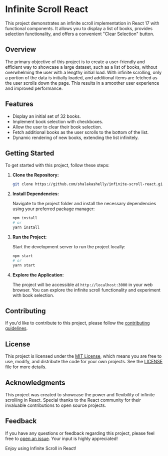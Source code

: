 # Infinite Scroll React

This project demonstrates an infinite scroll implementation in React 17 with functional components. It allows you to display a list of books, provides selection functionality, and offers a convenient "Clear Selection" button.

## Overview

The primary objective of this project is to create a user-friendly and efficient way to showcase a large dataset, such as a list of books, without overwhelming the user with a lengthy initial load. With infinite scrolling, only a portion of the data is initially loaded, and additional items are fetched as the user scrolls down the page. This results in a smoother user experience and improved performance.

## Features

- Display an initial set of 32 books.
- Implement book selection with checkboxes.
- Allow the user to clear their book selection.
- Fetch additional books as the user scrolls to the bottom of the list.
- Dynamic rendering of new books, extending the list infinitely.

## Getting Started

To get started with this project, follow these steps:

1. **Clone the Repository:**

   ```sh
   git clone https://github.com/shalakashelly/infinite-scroll-react.git
   ```

2. **Install Dependencies:**

   Navigate to the project folder and install the necessary dependencies using your preferred package manager:

   ```sh
   npm install
   # or
   yarn install
   ```

3. **Run the Project:**

   Start the development server to run the project locally:

   ```sh
   npm start
   # or
   yarn start
   ```

4. **Explore the Application:**

   The project will be accessible at `http://localhost:3000` in your web browser. You can explore the infinite scroll functionality and experiment with book selection.

## Contributing

If you'd like to contribute to this project, please follow the [contributing guidelines](CONTRIBUTING.md).

## License

This project is licensed under the [MIT License](LICENSE), which means you are free to use, modify, and distribute the code for your own projects. See the [LICENSE](LICENSE) file for more details.

## Acknowledgments

This project was created to showcase the power and flexibility of infinite scrolling in React. Special thanks to the React community for their invaluable contributions to open source projects.

## Feedback

If you have any questions or feedback regarding this project, please feel free to [open an issue](https://github.com/your-username/infinite-scroll-react/issues). Your input is highly appreciated!

Enjoy using Infinite Scroll in React!
